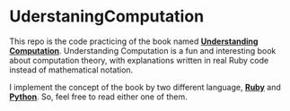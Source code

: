 # UderstaningComputation

This repo is the code practicing of the book named [**Understanding Computation**](
http://computationbook.com/). Understanding Computation is a fun and interesting book 
about computation theory, with explanations written in real Ruby code instead of 
mathematical notation.

I implement the concept of the book by two different language, [**Ruby**](
https://github.com/Prodesire/UderstaningComputation/tree/master/ruby) and [**Python**](
https://github.com/Prodesire/UderstaningComputation/tree/master/python). 
So, feel free to read either one of them.
